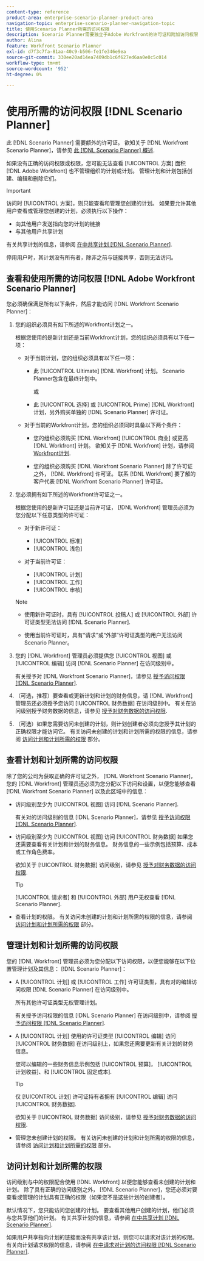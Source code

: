 ```yaml
---
content-type: reference
product-area: enterprise-scenario-planner-product-area
navigation-topic: enterprise-scenario-planner-navigation-topic
title: 使用Scenario Planner所需的访问权限
description: Scenario Planner需要独立于Adobe Workfront的许可证和附加访问权限。
author: Alina
feature: Workfront Scenario Planner
exl-id: d7f3c7fa-81aa-40c9-b506-fe1fe346e9ea
source-git-commit: 330ee20ad14ea7409db1c6f627ed6aa0e0c5c014
workflow-type: tm+mt
source-wordcount: '952'
ht-degree: 0%

---
```


# 使用所需的访问权限 [!DNL Scenario Planner]

此 [!DNL Scenario Planner] 需要额外的许可证。 欲知关于 [!DNL Workfront Scenario Planner]，请参见 [此 [!DNL Scenario Planner] 概述](../scenario-planner/scenario-planner-overview.md).

<!--
might need to add information about the permissions to plans/ initiatives if those will be coming later?
-->

如果没有正确的访问权限或权限，您可能无法查看 [!UICONTROL 方案] 面积[!DNL  Adobe Workfront] 也不管理组织的计划或计划。 管理计划和计划包括创建、编辑和删除它们。

>[!IMPORTANT]
>
>访问时 [!UICONTROL 方案]，则只能查看和管理您创建的计划。 如果要允许其他用户查看或管理您创建的计划，必须执行以下操作：
>
>* 向其他用户发送指向您的计划的链接
>* 与其他用户共享计划
>
>  有关共享计划的信息，请参阅 [在中共享计划 [!DNL Scenario Planner]](../scenario-planner/share-a-plan.md).
>
>停用用户时，其计划没有所有者，除非之前与链接共享，否则无法访问。

## 查看和使用所需的访问权限 [!DNL Adobe Workfront Scenario Planner]

您必须确保满足所有以下条件，然后才能访问 [!DNL Workfront Scenario Planner]：

1. 您的组织必须具有如下所述的Workfront计划之一。

   根据您使用的是新计划还是当前Workfront计划，您的组织必须具有以下任一项：

   * 对于当前计划，您的组织必须具有以下任一项：

      * 此 [!UICONTROL Ultimate] [!DNL Workfront] 计划。 Scenario Planner包含在最终计划中。

        或

      * 此 [!UICONTROL 选择] 或 [!UICONTROL Prime] [!DNL Workfront] 计划，另外购买单独的 [!DNL Scenario Planner] 许可证。

   * 对于当前的Workfront计划，您的组织必须同时具备以下两个条件：

      * 您的组织必须购买 [!DNL Workfront] [!UICONTROL 商业] 或更高 [!DNL Workfront] 计划。 欲知关于 [!DNL Workfront] 计划，请参阅 [Workfront计划](https://workfront.com/plans).

      * 您的组织必须购买 [!DNL Workfront Scenario Planner] 除了许可证之外， [!DNL Workfront] 许可证。 联系 [!DNL Workfront] 要了解的客户代表 [!DNL Workfront Scenario Planner] 许可证。

1. 您必须拥有如下所述的Workfront许可证之一。

   根据您使用的是新许可证还是当前许可证， [!DNL Workfront] 管理员必须为您分配以下任意类型的许可证：

   * 对于新许可证：
      * [!UICONTROL 标准]
      * [!UICONTROL 浅色]

   * 对于当前许可证：

      * [!UICONTROL 计划]
      * [!UICONTROL 工作]
      * [!UICONTROL 审核]

   >[!NOTE]
   > 
   >* 使用新许可证时，具有 [!UICONTROL 投稿人] 或 [!UICONTROL 外部] 许可证类型无法访问 [!DNL Scenario Planner].
   >
   >* 使用当前许可证时，具有“请求”或“外部”许可证类型的用户无法访问Scenario Planner。

1. 您的 [!DNL Workfront] 管理员必须提供您 [!UICONTROL 视图] 或 [!UICONTROL 编辑] 访问 [!DNL Scenario Planner] 在访问级别中。

   有关授予对 [!DNL Workfront Scenario Planner]，请参见 [授予访问权限 [!DNL Scenario Planner]](../administration-and-setup/add-users/configure-and-grant-access/grant-access-sp.md).

1. （可选，推荐）要查看或更新计划和计划的财务信息，请 [!DNL Workfront] 管理员还必须授予您访问 [!UICONTROL 财务数据] 在访问级别中。 有关在访问级别授予财务数据的信息，请参见 [授予对财务数据的访问权限](../administration-and-setup/add-users/configure-and-grant-access/grant-access-financial.md).

1. （可选）如果您需要访问未创建的计划，则计划创建者必须向您授予其计划的正确权限才能访问它。 有关访问未创建的计划和计划所需的权限的信息，请参阅 [访问计划和计划所需的权限](#permissions-needed-to-access-plans-and-initiatives) 部分。

<!--this used to be true but not anymore:
  <li data-mc-conditions="QuicksilverOrClassic.Draft mode"> <p>(NOTE: this is no longer needed) </p> <p>Your Workfront administrator must assign you a layout template that includes the Scenarios area in the Main Menu. </p> <p>For information about customizing the Main Menu in a layout template, see <a href="../administration-and-setup/customize-workfront/use-layout-templates/customize-main-menu.md" class="MCXref xref" xrefformat="{para}">Customize the Main Menu using a layout template</a>. </p> <p>For information about assigning users to a Layout Template, see <a href="../administration-and-setup/customize-workfront/use-layout-templates/assign-users-to-layout-template.md" class="MCXref xref" xrefformat="{para}">Assign users to a layout template</a>.</p> </li>
  -->

## 查看计划和计划所需的访问权限

除了您的公司为获取正确的许可证之外， [!DNL Workfront Scenario Planner]，您的 [!DNL Workfront] 管理员还必须为您分配以下访问和设置，以便您能够查看 [!DNL Workfront Scenario Planner] 以及此区域中的信息：

* 访问级别至少为 [!UICONTROL 视图] 访问 [!DNL Scenario Planner].

  有关对的访问级别的信息 [!DNL Scenario Planner]，请参见 [授予访问权限 [!DNL Scenario Planner]](../administration-and-setup/add-users/configure-and-grant-access/grant-access-sp.md).

* 访问级别至少为 [!UICONTROL 视图] 访问 [!UICONTROL 财务数据] 如果您还需要查看有关计划和计划的财务信息。 财务信息的一些示例包括预算、成本或工作角色费率。

  欲知关于 [!UICONTROL 财务数据] 访问级别，请参见 [授予对财务数据的访问权限](../administration-and-setup/add-users/configure-and-grant-access/grant-access-financial.md).

  >[!TIP]
  >
  >[!UICONTROL 请求者] 和 [!UICONTROL 外部] 用户无权查看 [!DNL Scenario Planner].

* 查看计划的权限。 有关访问未创建的计划和计划所需的权限的信息，请参阅 [访问计划和计划所需的权限](#permissions-needed-to-access-plans-and-initiatives) 部分。

## 管理计划和计划所需的访问权限

您的 [!DNL Workfront] 管理员必须为您分配以下访问权限，以便您能够在以下位置管理计划及其信息： [!DNL Scenario Planner]：

* A [!UICONTROL 计划] 或 [!UICONTROL 工作] 许可证类型，具有对的编辑访问权限 [!DNL Scenario Planner] 在访问级别中。

  所有其他许可证类型无权管理计划。

  有关授予访问权限的信息 [!DNL Scenario Planner] 在访问级别中，请参阅 [授予访问权限 [!DNL Scenario Planner]](../administration-and-setup/add-users/configure-and-grant-access/grant-access-sp.md).

* A [!UICONTROL 计划] 使用的许可证类型 [!UICONTROL 编辑] 访问 [!UICONTROL 财务数据] 在访问级别上，如果您还需要更新有关计划的财务信息。

  您可以编辑的一些财务信息示例包括 [!UICONTROL 预算]， [!UICONTROL 计划收益]、和 [!UICONTROL 固定成本].

  >[!TIP]
  >
  >仅 [!UICONTROL 计划] 许可证持有者拥有 [!UICONTROL 编辑] 访问 [!UICONTROL 财务数据].

  欲知关于 [!UICONTROL 财务数据] 访问级别，请参见 [授予对财务数据的访问权限](../administration-and-setup/add-users/configure-and-grant-access/grant-access-financial.md).

* 管理您未创建计划的权限。 有关访问未创建的计划和计划所需的权限的信息，请参阅 [访问计划和计划所需的权限](#permissions-needed-to-access-plans-and-initiatives) 部分。

## 访问计划和计划所需的权限

访问级别与中的权限配合使用 [!DNL Workfront] 以便您能够查看未创建的计划和计划。 除了具有正确的访问级别之外， [!DNL Scenario Planner]，您还必须对要查看或管理的计划具有正确的权限（如果您不是这些计划的创建者）。

默认情况下，您只能访问您创建的计划。 要查看其他用户创建的计划，他们必须与您共享他们的计划。 有关共享计划的信息，请参阅 [在中共享计划 [!DNL Scenario Planner]](../scenario-planner/share-a-plan.md).

如果用户共享指向计划的链接而没有共享该计划，则您可以请求对该计划的权限。 有关向计划请求权限的信息，请参阅 [在中请求对计划的访问权限 [!DNL Scenario Planner]](../scenario-planner/request-access-to-plan.md).

